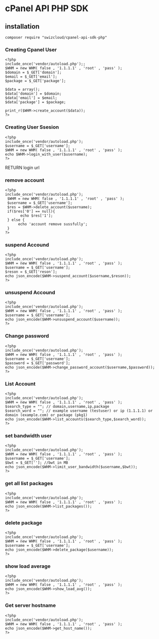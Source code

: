 # cPanel API PHP SDK

## installation ###
```
composer require "swizcloud/cpanel-api-sdk-php"
```

### Creating Cpanel User ###
```
<?php
include_once('vendor/autoload.php');;
$WHM = new WHM( false , '1.1.1.1' , 'root' , 'pass' );
$domain = $_GET['domain'];
$email = $_GET['email'];
$package = $_GET['package'];

$data = array();
$data['domain'] = $domain;
$data['email'] = $email;
$data['package'] = $package;

print_r($WHM->create_account($data));
?>
```

### Creating User Ssesion ###
```
<?php
include_once('vendor/autoload.php');
$username = $_GET['username'];
$WHM = new WHM( false , '1.1.1.1' , 'root' , 'pass' );
echo $WHM->login_with_user($username);
?>
```
RETURN login url

### remove account ###
```
<?php
include_once('vendor/autoload.php');
 $WHM = new WHM( false , '1.1.1.1' , 'root' , 'pass' );
 $username = $_GET['username'];
 $res = $WHM->delete_account($username);
 if($res['0'] == null){
	   echo $res['1'];
 } else {
	  echo 'account remove sussfully';
 }
?>
```
### suspend Accound ###
```
<?php
include_once('vendor/autoload.php');
$WHM = new WHM( false , '1.1.1.1' , 'root' , 'pass' );
$username = $_GET['username'];
$reson = $_GET['reson'];
echo json_encode($WHM->suspend_account($username,$reson));
?>
```
### unsuspend Accound ###
```
<?php
include_once('vendor/autoload.php');
$WHM = new WHM( false , '1.1.1.1' , 'root' , 'pass' );
$username = $_GET['username'];
echo json_encode($WHM->unsuspend_account($username));
?>
```
### Change password ###
```
<?php
include_once('vendor/autoload.php');
$WHM = new WHM( false , '1.1.1.1' , 'root' , 'pass' );
$username = $_GET['username'];
$password = $_GET['password'];
echo json_encode($WHM->change_password_account($username,$password));
?>
```
### List Account ###
```
<?php
include_once('vendor/autoload.php');
$WHM = new WHM( false , '1.1.1.1' , 'root' , 'pass' );
$search_type = ""; // domain,username,ip,package
$search_word = ""; // example username (testuser) or ip (1.1.1.1) or domain (example.com) or package (pkg1) 
echo json_encode($WHM->list_accounts($search_type,$search_word));
?>
```
### set bandwidth user ###
```
<?php
include_once('vendor/autoload.php');
$WHM = new WHM( false , '1.1.1.1' , 'root' , 'pass' );
$username = $_GET['username'];
$bwt = $_GET['']; //bwt in MB
echo json_encode($WHM->limit_user_bandwidth($username,$bwt));
?>
```

### get all list packages ###
```
<?php
include_once('vendor/autoload.php');
$WHM = new WHM( false , '1.1.1.1' , 'root' , 'pass' );
echo json_encode($WHM->list_packages());
?>
```


### delete package ###
```
<?php
include_once('vendor/autoload.php');
$WHM = new WHM( false , '1.1.1.1' , 'root' , 'pass' );
$username = $_GET['username'];
echo json_encode($WHM->delete_package($username));
?>
```

### show load average ###
```
<?php
include_once('vendor/autoload.php');
$WHM = new WHM( false , '1.1.1.1' , 'root' , 'pass' );
echo json_encode($WHM->show_load_avg());
?>
```

### Get server hostname ###
```
<?php
include_once('vendor/autoload.php');
$WHM = new WHM( false , '1.1.1.1' , 'root' , 'pass' );
echo json_encode($WHM->get_host_name());
?>
```
